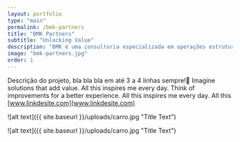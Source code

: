 ```yaml
---
layout: portfolio
type: "main"
permalink: /bmk-partners
title: "BMK Partners"
subtitle: "Unlocking Value"
description: "BMK é uma consultoria especializada em operações estruturadas de crédito, criação de produtos de investimento em distressed assets e na elaboração de ferramentas para auxiliar o posicionamento das empresas e seus produtos no mercado."
image: "bmk-partners.jpg"
order: 1
---
```


Descrição do projeto, bla bla bla em até 3 a 4 linhas sempre! Imagine solutions that add value. All this inspires me every day. Think of improvements for a better experience. All this inspires me every day. All this [www.linkdesite.com](www.linkdesite.com)

![alt text]({{ site.baseurl }}/uploads/carro.jpg "Title Text")

![alt text]({{ site.baseurl }}/uploads/carro.jpg "Title Text")
